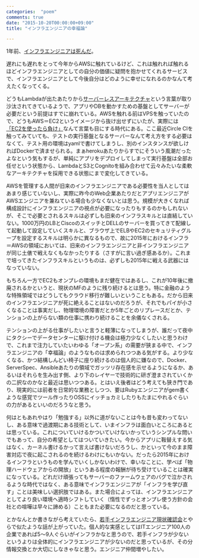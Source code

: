 ```yaml
---
categories:  "poem"
comments: true
date: "2015-10-20T00:00:00+09:00"
title: "インフラエンジニアの幸福論"

---
```


1年前、[インフラエンジニアは死んだ](http://yapcasia.org/2014/talk/show/df196eac-fb65-11e3-b7e8-e4a96aeab6a4)。

遅れにも遅れをとって今年からAWSに触れているけど、これは触れれば触れるほどインフラエンジニアとしての自分の価値に疑問を抱かせてくれるサービスで、インフラエンジニアとして今後自分はどのように幸せになれるのかなんて考えたくなってくる。

どうもLambdaが出たあたりから[サーバーレスアーキテクチャ](http://blog.takuros.net/entry/2015/10/19/081349)という言葉が取り沙汰されてきているようで、アプリやDBを動かすための基盤としてサーバーが必要だという前提はすでに崩れている。AWSを触れる前はVPSを触っていたので、どうもAWS＝EC2というイメージから抜け出せずにいたが、実際には[「EC2を使ったら負け」](http://i-think-it.net/how-to-aws)なんて言葉も目にする時代にある。ここ最近Circle CIを触ってみていても、テストの実行基盤となるサーバーなんて考え方をする必要はなくて、テスト用の環境はyamlで書けてしまうし、別のインスタンスが欲しければDockerで済ませられる。まぁherokuあたりからすでにそういう風潮だったよなという気もするが、単純にアプリをデプロイしてしまって実行基盤は全部お任せという状態から、LambdaとS3とCognitoを組み合わせて云々みたいな柔軟なアーキテクチャを採用できる状態にまで変化してきている。

AWSを管理する人間が旧来のインフラエンジニアである必要性を当人としてはあまり感じていないし、実際に昨今のWeb企業あたりだとアプリエンジニアがAWSエンジニアを兼ねている場合も少なくないとは思う。規模が大きくなれば構成設計にインフラエンジニアの視点が必要になったりもするのかもしれないが、そこで必要とされるスキルは必ずしも旧来のインフラスキルとは直結していない。1000万円のLBとCiscoのスイッチとDELLのサーバーを買ってきて配線して起動して設定していくスキルと、ブラウザ上でELBやEC2のセキュリティグループを設定するスキルは明らかに異なるもので、故に2015年におけるインフラ＝AWSの領域においては、旧来のインフラエンジニアと非インフラエンジニアが同じ土俵で戦えなくもなかったりする（さすがに言い過ぎ感あるか）。これまで培ってきたインフラスキルというものは、必ずしも2015年に戦える武器にはなっていない。

もちろん一方でEC2もオンプレの環境もまだ健在ではあるし、これが10年後に撤廃されるかというと、現状のMFのように残り続けるとは思う。特に金融のような特殊領域ではどうしてもクラウド移行が難しいということもある。だから旧来のインフラエンジニアが死に絶えることはないのだろうが、それでもパイが小さくなることは事実だし、物理環境の障害だとか5年ごとのリプレースだとか、テンションの上がらない類の仕事に携わり続けることを余儀なくされる。

テンションの上がる仕事がしたいと言うと軽薄になってしまうが、誰だって夜中にタクシーでデータセンターに駆け付ける機会は極力少なくしたいと思うわけで、これまで注力していたいわゆる「オープン系」の需要が狭まる中で、インフラエンジニアの「幸福論」のようなものは求められつつある気がする。より少なくなる、かつ結構しんどい椅子に座り続けるのは個人的に嫌なので、Docker、ServerSpec、Ansibleあたりの領域でガッツリ存在感を示せるようになるか、あるいはそれらを生み出す側、より下のレイヤーで技術的に研ぎ澄まされていくかの二択なのかなと最近は思いつつある。とはいえ後者はどう考えても狭き門であり、現実的には前者を日常的な業務としつつ、要はRubyエンジニアがgem書くような感覚でツール作ったりOSSにイッチョカミしたりもたまにやれるぐらいの力があるといいのだろうなと思う。

何はともあれやはり「勉強する」以外に道がないことは今も昔も変わってないし、ある意味で過渡期にある技術として、いまインフラは面白いところにあるとは思っている。これについていけるかついていけないかっていうシンプルな問いでもあって、自分の希望としてはついていきたい。今からアプリに鞍替えする気はなく、カーネル書けるかって言えば書けないだろうし、かといって今のまま障害対応で夜に起こされるのを続けるわけにもいかない。だったら2015年におけるインフラというものを学んでいくしかないわけで、幸いなことに、学べば「物理ハードウェアからの開放」というある程度の報酬が待ち受けていることは確実になっている。どれだけ頑張ってもサーバーのファームウェアのバグで泣かされるような時代ではなく、ある意味でインフラエンジニアが「インフラを学び直す」ことは美味しい選択肢ではある。また場合によっては、インフラエンジニアとしてより良い環境へ適時シフトしていく（惰性でずっとオンプレ使う方針の会社との喧嘩は早々に諦める）こともまた必要になるのだと思っている。

とかなんとか書きながら考えていたら、[若手インフラエンジニア現状確認会](http://blog.hifumi.info/2015/02/23/wakateinfra/)とやらで似たような話が上がっていた。個人的な実感としてはITエンジニア100人の企業であれば5～9人ぐらいがインフラかなと思うので、若手インフラが少ないというよりは全体的にインフラエンジニアが少ないのだと思っているが、その分情報交換とか大切にしなきゃなと思う。エンジニア仲間増やしたい。

